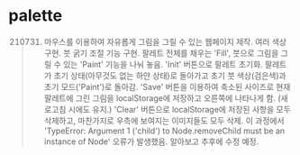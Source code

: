 # palette

> 210731. 마우스를 이용하여 자유롭게 그림을 그릴 수 있는 웹페이지 제작.
>   여러 색상 구현. 붓 굵기 조절 기능 구현.
>   팔레트 전체를 채우는 'Fill', 붓으로 그림을 그릴 수 있는 'Paint' 기능을 나눠 놓음.
>   'Init' 버튼으로 팔레트 초기화. 팔레트가 초기 상태(아무것도 없는 하얀 상태)로 돌아가고 초기 붓 색상(검은색)과 초기 모드('Paint')로 돌아감.
>   'Save' 버튼을 이용하여 축소된 사이즈로 현재 팔레트에 그린 그림을 localStorage에 저장하고 오른쪽에 나타나게 함.
>   (새로고침 시에도 유지.)
>   'Clear' 버튼으로 localStorage에 저장된 사항을 모두 삭제하고, 마찬가지로 우측에 보여지는 이미지들도 모두 삭제.
>   이 과정에서 'TypeError: Argument 1 ('child') to Node.removeChild must be an instance of Node' 오류가 발생했음. 알아보고 추후에 수정 예정.

